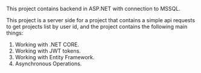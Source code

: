 This project contains backend in ASP.NET with connection to MSSQL.

This project is a server side for a project that contains a simple api requests to get projects list by user id, and the project contains the following main things:
1. Working with .NET CORE.
2. Working with JWT tokens.
3. Working with Entity Framework.
4. Asynchronous Operations.